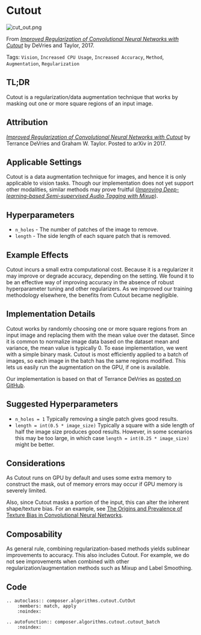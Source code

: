 # Cutout

![cut_out.png](https://storage.googleapis.com/docs.mosaicml.com/images/methods/cut_out.png)

From *[Improved Regularization of Convolutional Neural Networks with Cutout](https://arxiv.org/abs/1708.04552)* by DeVries and Taylor, 2017.

Tags: `Vision`, `Increased CPU Usage`, `Increased Accuracy`, `Method`, `Augmentation`, `Regularization`

## TL;DR

Cutout is a regularization/data augmentation technique that works by masking out one or more square regions of an input image.

## Attribution

*[Improved Regularization of Convolutional Neural Networks with Cutout](https://arxiv.org/abs/1708.04552)* by Terrance DeVries and Graham W. Taylor. Posted to arXiv in 2017.

## Applicable Settings

Cutout is a data augmentation technique for images, and hence it is only applicable to vision tasks. Though our implementation does not yet support other modalities, similar methods may prove fruitful (*[Improving Deep-learning-based Semi-supervised Audio Tagging with Mixup](https://arxiv.org/abs/2102.08183)*).

## Hyperparameters

- `n_holes` - The number of patches of the image to remove.
- `length` - The side length of each square patch that is removed.

## Example Effects

Cutout incurs a small extra computational cost. Because it is a regularizer it may improve or degrade accuracy, depending on the setting. We found it to be an effective way of improving accuracy in the absence of robust hyperparameter tuning and other regularizers. As we improved our training methodology elsewhere, the benefits from Cutout became negligible.

## Implementation Details

Cutout works by randomly choosing one or more square regions from an input image and replacing them with the mean value over the dataset. Since it is common to normalize image data based on the dataset mean and variance, the mean value is typically 0. To ease implementation, we went with a simple binary mask. Cutout is most efficiently applied to a batch of images, so each image in the batch has the same regions modified. This lets us easily run the augmentation on the GPU, if one is available.

Our implementation is based on that of Terrance DeVries as [posted on GitHub](https://github.com/uoguelph-mlrg/Cutout).

## Suggested Hyperparameters

- `n_holes = 1` Typically removing a single patch gives good results.
- `length = int(0.5 * image_size)` Typically a square with a side length of half the image size produces good results. However, in some scenarios this may be too large, in which case `length = int(0.25 * image_size)` might be better.

## Considerations

As Cutout runs on GPU by default and uses some extra memory to construct the mask, out of memory errors may occur if GPU memory is severely limited.

Also, since Cutout masks a portion of the input, this can alter the inherent shape/texture bias. For an example, see [The Origins and Prevalence of Texture Bias in Convolutional Neural Networks](https://arxiv.org/abs/1911.09071).

## Composability

As general rule, combining regularization-based methods yields sublinear improvements to accuracy. This also includes Cutout. For example, we do not see improvements when combined with other regularization/augmentation methods such as Mixup and Label Smoothing.

## Code

```{eval-rst}
.. autoclass:: composer.algorithms.cutout.CutOut
    :members: match, apply
    :noindex:

.. autofunction:: composer.algorithms.cutout.cutout_batch
    :noindex:
```
